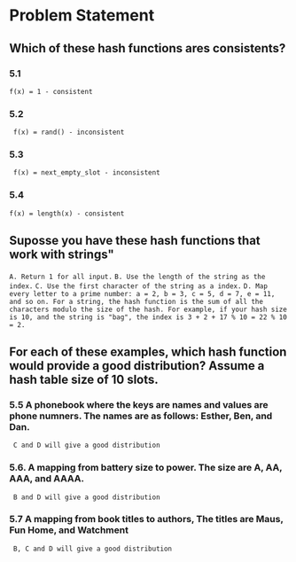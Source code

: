 # Problem Statement

## Which of these hash functions ares consistents?

### 5.1

`f(x) = 1 - consistent`

### 5.2

` f(x) = rand() - inconsistent`

### 5.3

` f(x) = next_empty_slot - inconsistent`

### 5.4

`f(x) = length(x) - consistent`

## Suposse you have these hash functions that work with strings"

`A. Return 1 for all input.`
`B. Use the length of the string as the index.`
`C. Use the first character of the string as a index.`
`D. Map every letter to a prime number: a = 2, b = 3, c = 5, d = 7, e = 11, and so on. For a string, the hash function is the sum of all the characters modulo the size of the hash. For example, if your hash size is 10, and the string is "bag", the index is 3 + 2 + 17 % 10 = 22 % 10 = 2.`

## For each of these examples, which hash function would provide a good distribution? Assume a hash table size of 10 slots.

### 5.5 A phonebook where the keys are names and values are phone numners. The names are as follows: Esther, Ben, and Dan.
`` C and D will give a good distribution``

### 5.6. A mapping from battery size to power. The size are A, AA, AAA, and AAAA.
`` B and D will give a good distribution``

### 5.7 A mapping from book titles to authors, The titles are Maus, Fun Home, and Watchment
`` B, C and D will give a good distribution``
